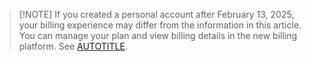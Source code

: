 >[!NOTE] If you created a personal account after February 13, 2025, your billing experience may differ from the information in this article. You can manage your plan and view billing details in the new billing platform. See [AUTOTITLE](/billing/managing-your-billing).
